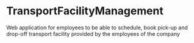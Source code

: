 # TransportFacilityManagement
Web application for employees to be able to schedule, book pick-up and drop-off transport facility provided by the employees of the company
